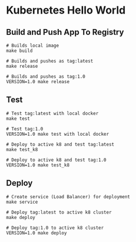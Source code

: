 # Kubernetes Hello World

## Build and Push App To Registry
```
# Builds local image
make build

# Builds and pushes as tag:latest
make release

# Builds and pushes as tag:1.0
VERSION=1.0 make release
```

## Test
```
# Test tag:latest with local docker
make test

# Test tag:1.0
VERSION=1.0 make test with local docker

# Deploy to active k8 and test tag:latest
make test_k8

# Deploy to active k8 and test tag:1.0
VERSION=1.0 make test_k8
```

## Deploy
```
# Create service (Load Balancer) for deployment
make service

# Deploy tag:latest to active k8 cluster
make deploy

# Deploy tag:1.0 to active k8 cluster
VERSION=1.0 make deploy
```
